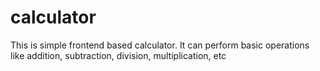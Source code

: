 # calculator
This is simple frontend based calculator. It can perform basic operations like addition, subtraction, division, multiplication, etc
